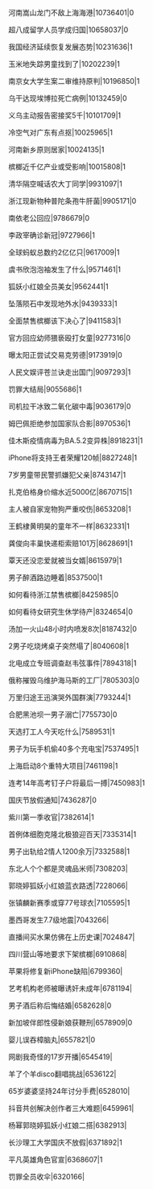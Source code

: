 河南嵩山龙门不敌上海海港|10736401|0

超八成留学人员学成归国|10658037|0

我国经济延续恢复发展态势|10231636|1

玉米地失踪男童找到了|10202239|1

南京女大学生案二审维持原判|10196850|1

乌干达现埃博拉死亡病例|10132459|0

义乌主动报告密接奖5千|10101709|1

冷空气对广东有点抠|10025965|1

河南新乡原则居家|10024135|1

槟榔近千亿产业或受影响|10015808|1

清华隔空喊话农大丁同学|9931097|1

浙江现新物种普陀条孢牛肝菌|9905171|0

南依老公回应|9786679|0

李政宰确诊新冠|9727966|1

全球蚂蚁总数约2亿亿只|9617009|1

虞书欣泡泡袖发生了什么|9571461|1

狐妖小红娘全员美女|9562441|1

坠落陨石中发现地外水|9439333|1

全面禁售槟榔该下决心了|9411583|1

官方回应幼师猥亵殴打女童|9277316|0

曝太阳正尝试交易克劳德|9173919|0

人民文娱评苍兰诀走出国门|9097293|1

罚罪大结局|9055686|1

司机拉干冰致二氧化碳中毒|9036179|0

姆巴佩拒绝参加国家队合影|8970536|1

佳木斯疫情病毒为BA.5.2变异株|8918231|1

iPhone将支持王者荣耀120帧|8827248|1

7岁男童带民警抓嫌犯父亲|8743147|1

扎克伯格身价缩水近5000亿|8670715|1

主人被自家宠物狗严重咬伤|8653208|1

王鹤棣黄明昊的童年不一样|8632331|1

龚俊向丰巢快递柜索赔101万|8628691|1

覃天还没恋爱就被当女婿|8615979|1

男子醉酒路边睡着|8537500|1

如何看待浙江禁售槟榔|8425985|0

如何看待女研究生休学待产|8324654|0

汤加一火山48小时内喷发8次|8187432|0

2男子吃烧烤桌子突然塌了|8040608|1

北电成立专班调查赵韦弦事件|7894318|1

俄称摧毁乌维护海马斯的工厂|7805303|0

万里归途王迅演哭外国群演|7793244|1

合肥黑池坝一男子溺亡|7755730|0

天选打工人今天吃什么|7589531|1

男子为玩手机偷40多个充电宝|7537495|1

上海启动8个重特大项目|7461198|1

连考14年高考钉子户将最后一搏|7450983|1

国庆节放假通知|7436287|0

紫川第一季收官|7382614|1

首例体细胞克隆北极狼迎百天|7335314|1

男子出轨给2情人1200余万|7332588|1

东北人个个都是灵魂品米师|7308203|

郭晓婷狐妖小红娘蓝衣路透|7228066|

张镇麟新赛季或穿77号球衣|7105595|1

墨西哥发生7.7级地震|7043266|

直播间买水果仿佛在上历史课|7024847|

四川营山等地要求下架槟榔|6910868|

苹果将修复新iPhone缺陷|6799360|

艺考机构老师被曝诱奸未成年|6781194|

男子酒后称后悔结婚|6582628|0

新加坡伴郎性侵新娘获鞭刑|6578909|0

婴儿误吞樟脑丸|6557821|0

网剧我奇怪的17岁开播|6545419|

羊了个羊disco翻唱挑战|6536122|

65岁婆婆坚持24年讨分手费|6528010|

抖音共创解决创作者三大难题|6459961|

杨幂郭晓婷狐妖小红娘二搭|6382913|

长沙理工大学国庆不放假|6371892|1

平凡英雄角色官宣|6368607|1

罚罪全员收伞|6320166|

